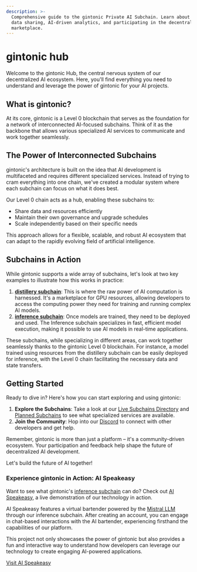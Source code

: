 ```yaml
---
description: >-
  Comprehensive guide to the gintonic Private AI Subchain. Learn about secure
  data sharing, AI-driven analytics, and participating in the decentralized
  marketplace.
---
```


# gintonic hub

Welcome to the gintonic Hub, the central nervous system of our decentralized AI ecosystem. Here, you'll find everything you need to understand and leverage the power of gintonic for your AI projects.

## What is gintonic?

At its core, gintonic is a Level 0 blockchain that serves as the foundation for a network of interconnected AI-focused subchains. Think of it as the backbone that allows various specialized AI services to communicate and work together seamlessly.

## The Power of Interconnected Subchains

gintonic's architecture is built on the idea that AI development is multifaceted and requires different specialized services. Instead of trying to cram everything into one chain, we've created a modular system where each subchain can focus on what it does best.

Our Level 0 chain acts as a hub, enabling these subchains to:

* Share data and resources efficiently
* Maintain their own governance and upgrade schedules
* Scale independently based on their specific needs

This approach allows for a flexible, scalable, and robust AI ecosystem that can adapt to the rapidly evolving field of artificial intelligence.

## Subchains in Action

While gintonic supports a wide array of subchains, let's look at two key examples to illustrate how this works in practice:

1. [**distillery subchain**](distillery-subchain-guide/): This is where the raw power of AI computation is harnessed. It's a marketplace for GPU resources, allowing developers to access the computing power they need for training and running complex AI models.
2. [**inference subchain**](inference-subchain-guide/): Once models are trained, they need to be deployed and used. The Inference subchain specializes in fast, efficient model execution, making it possible to use AI models in real-time applications.

These subchains, while specializing in different areas, can work together seamlessly thanks to the gintonic Level 0 blockchain. For instance, a model trained using resources from the distillery subchain can be easily deployed for inference, with the Level 0 chain facilitating the necessary data and state transfers.

## Getting Started

Ready to dive in? Here's how you can start exploring and using gintonic:

1. **Explore the Subchains**: Take a look at our [Live Subchains Directory](live-subchains/) and [Planned Subchains](planned-subchains/) to see what specialized services are available.
2. **Join the Community**: Hop into our [Discord](https://discord.gg/3xH9MHpn) to connect with other developers and get help.

Remember, gintonic is more than just a platform – it's a community-driven ecosystem. Your participation and feedback help shape the future of decentralized AI development.

Let's build the future of AI together!

### Experience gintonic in Action: AI Speakeasy

Want to see what gintonic's [inference subchain](live-subchains/inference-intro.md) can do? Check out [AI Speakeasy](https://aispeakeasy.com), a live demonstration of our technology in action.

AI Speakeasy features a virtual bartender powered by the [Mistral LLM ](https://docs.mistral.ai/)through our inference subchain. After creating an account, you can engage in chat-based interactions with the AI bartender, experiencing firsthand the capabilities of our platform.

This project not only showcases the power of gintonic but also provides a fun and interactive way to understand how developers can leverage our technology to create engaging AI-powered applications.

[Visit AI Speakeasy](https://aispeakeasy.com)
